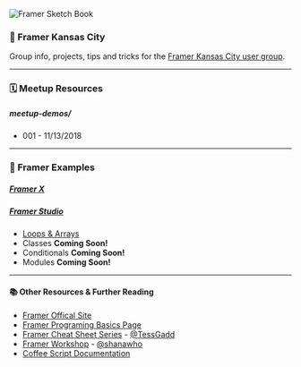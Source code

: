 
![Framer Sketch Book](https://imgur.com/XoWESR0.png)
### 📐 Framer Kansas City

Group info, projects, tips and tricks for the [Framer Kansas City user group](https://www.facebook.com/groups/FramerKansasCity/).

-----

### 🗓 Meetup Resources

##### meetup-demos/
- 001 - 11/13/2018


-----

### 📐 Framer Examples

##### [Framer X](https://github.com/jmanhart/framer-kansas-city/tree/master/framer-x/)
##### [Framer Studio](https://github.com/jmanhart/framer-kansas-city/tree/master/framer-studio/)
  - [Loops & Arrays](https://github.com/jmanhart/framer-kansas-city/tree/master/framer-studio/)
  - Classes **Coming Soon!**
  - Conditionals **Coming Soon!**
  - Modules **Coming Soon!**


-----

#### 📚 Other Resources & Further Reading

- [Framer Offical Site](https://framer.com/)
- [Framer Programing Basics Page](https://framer.com/getstarted/guides/programming/)
- [Framer Cheat Sheet Series](https://medium.com/@tessgadd/latest) - [@TessGadd](https://twitter.com/tessgadd?lang=en)
- [Framer Workshop](https://github.com/shanawho/Framer-Workshop) - [@shanawho](https://twitter.com/shanawho?lang=en)
- [Coffee Script Documentation](https://coffeescript.org/)
